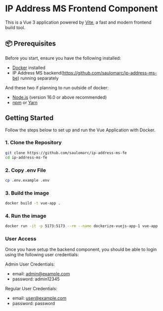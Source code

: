 # IP Address MS Frontend Component

This is a Vue 3 application powered by [Vite](https://vitejs.dev/), a fast and modern frontend build tool.

## 📦 Prerequisites

Before you start, ensure you have the following installed:

- [Docker](https://www.docker.com/) installed
- IP Address MS backend(https://github.com/saulomarc/ip-address-ms-be) running separately

And these two if planning to run outside of docker:

- [Node.js](https://nodejs.org/) (version 16.0 or above recommended) 
- [npm](https://www.npmjs.com/) or [Yarn](https://yarnpkg.com/)

## Getting Started

Follow the steps below to set up and run the Vue Application with Docker.

### 1. Clone the Repository

```bash
git clone https://github.com/saulomarc/ip-address-ms-fe
cd ip-address-ms-fe
```

### 2. Copy .env File
```bash
cp .env.example .env
```

### 3. Build the image
```bash
docker build -t vue-app .
```

### 4. Run the image
```bash
docker run -it -p 5173:5173 --rm --name dockerize-vuejs-app-1 vue-app
```

### User Access

Once you have setup the backend component, you should be able to login using the following user credentials:

Admin User Credentials:
- email: admin@example.com
- password: admin12345

Regular User Credentials:
- email: user@example.com
- password: password